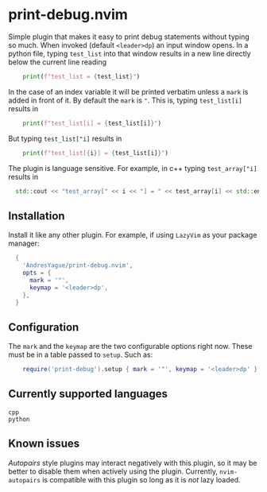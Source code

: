 # print-debug.nvim

Simple plugin that makes it easy to print debug statements without typing so much. When invoked (default `<leader>dp`) an input window opens. In a python file, typing `test_list` into that window results in a new line directly below the current line reading

```python
    print(f"test_list = {test_list}")
```

In the case of an index variable it will be printed verbatim unless a `mark` is added in front of it. By default the `mark` is `"`. This is, typing `test_list[i]` results in

```python
    print(f"test_list[i] = {test_list[i]}")
```

But typing `test_list["i]` results in

```python
    print(f"test_list[{i}] = {test_list[i]}")
```

The plugin is language sensitive. For example, in c++ typing `test_array["i]` results in

```cpp
  std::cout << "test_array[" << i << "] = " << test_array[i] << std::endl;
```

## Installation

Install it like any other plugin. For example, if using `LazyVim` as your package manager:

```lua
  {
    'AndresYague/print-debug.nvim',
    opts = {
      mark = '"',
      keymap = '<leader>dp',
    },
  }
```

## Configuration

The `mark` and the `keymap` are the two configurable options right now. These must be in a table passed to `setup`. Such as:

```lua
    require('print-debug').setup { mark = '"', keymap = '<leader>dp' }
```

## Currently supported languages

    cpp
    python

## Known issues

*Autopairs* style plugins may interact negatively with this plugin, so it may be better to disable them when actively using the plugin. Currently, `nvim-autopairs` is compatible with this plugin so long as it is *not* lazy loaded.
